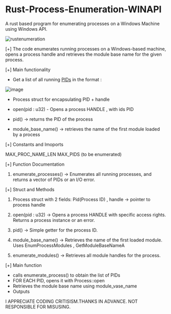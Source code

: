 # Rust-Process-Enumeration-WINAPI
A rust based program for enumerating processes on a Windows Machine using Windows API.

![rustenumeration](https://github.com/user-attachments/assets/c975e143-0dae-4ed6-a7fa-47538669b0f4)

[+] The code enumerates running processes on a Windows-based machine,
opens a process handle and retrieves the module base name for the given process.

[+] Main functionality
 - Get a list of all running [PIDs](https://en.wikipedia.org/wiki/Process_identifier) in the format : 

  ![image](https://github.com/user-attachments/assets/74d14feb-eda6-4ab0-88c2-72a7b0cde669)
  
 - Process struct for encapsulating PID + handle

 - open(pid : u32) - Opens a process HANDLE , with ids PID
   
 - pid() -> returns the PID of the process

 - module_base_name() -> retrieves the name of the first module loaded by a process


[+] Constants and Imoports

MAX_PROC_NAME_LEN
MAX_PIDS (to be enumerated)

[+] Function Documentation

1. enumerate_processes() -> Enumerates all running processes, and returns a vector of PIDs or an I/O error.

[+] Struct and Methods 

1. Process struct with 2 fields: Pid(Process ID) , handle -> pointer to process handle

2. open(pid : u32) -> Opens a process HANDLE with specific access rights. Returns a process instance or an error.

3. pid() -> Simple getter for the process ID.

4. module_base_name() -> Retrieves the name of the first loaded module. Uses EnumProcessModules , GetModuleBaseNameA

5. enumerate_modules() -> Retrieves all module handles for the process.

[+] Main function
 - calls enumerate_process() to obtain the list of PIDs
 - FOR EACH PID, opens it with Process::open
 - Retrieves the module base name using module_vase_name
 - Outputs

I APPRECIATE CODING CRITISISM.THANKS IN ADVANCE.
NOT RESPONSIBLE FOR MISUSING.
